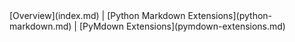 <div class="pad_to_match_side_nav btn-group" markdown>
[Overview](index.md) |
[Python Markdown Extensions](python-markdown.md) |
[PyMdown Extensions](pymdown-extensions.md) 
</div>
